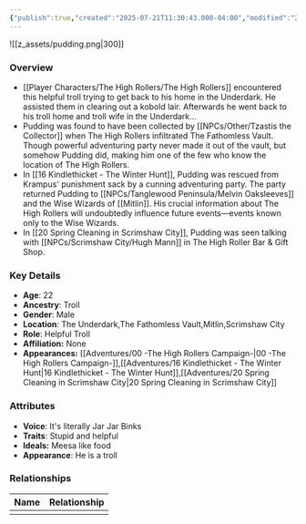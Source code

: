 ```yaml
---
{"publish":true,"created":"2025-07-21T11:30:43.000-04:00","modified":"2025-08-14T15:09:33.000-04:00","published":"2025-08-14T15:09:33.000-04:00","cssclasses":"","Age":"22","Ancestry":"Troll","Gender":"Male","Location":["The Underdark","The Fathomless Vault","Mitlin","Scrimshaw City"],"Role":["Helpful Troll"],"Affiliation":["None"],"Appearances":["[[00 -The High Rollers Campaign-]]","[[Adventures/16 Kindlethicket - The Winter Hunt]]","[[Adventures/20 Spring Cleaning in Scrimshaw City]]"]}
---
```



![[z_assets/pudding.png|300]]

### Overview
- [[Player Characters/The High Rollers/The High Rollers]] encountered this helpful troll trying to get back to his home in the Underdark. He assisted them in clearing out a kobold lair. Afterwards he went back to his troll home and troll wife in the Underdark...
- Pudding was found to have been collected by [[NPCs/Other/Tzastis the Collector]] when The High Rollers infiltrated The Fathomless Vault. Though powerful adventuring party never made it out of the vault, but somehow Pudding did, making him one of the few who know the location of The High Rollers.
- In [[16 Kindlethicket - The Winter Hunt]], Pudding was rescued from Krampus' punishment sack by a cunning adventuring party. The party returned Pudding to [[NPCs/Tanglewood Peninsula/Melvin Oaksleeves]] and the Wise Wizards of [[Mitlin]]. His crucial information about The High Rollers will undoubtedly influence future events—events known only to the Wise Wizards.
- In [[20 Spring Cleaning in Scrimshaw City]], Pudding was seen talking with [[NPCs/Scrimshaw City/Hugh Mann]] in The High Roller Bar & Gift Shop.

### Key Details
- **Age**: 22
- **Ancestry**: Troll
- **Gender**: Male
- **Location**: The Underdark,The Fathomless Vault,Mitlin,Scrimshaw City
- **Role**: Helpful Troll
- **Affiliation:** None
- **Appearances:** [[Adventures/00 -The High Rollers Campaign-\|00 -The High Rollers Campaign-]],[[Adventures/16 Kindlethicket - The Winter Hunt\|16 Kindlethicket - The Winter Hunt]],[[Adventures/20 Spring Cleaning in Scrimshaw City\|20 Spring Cleaning in Scrimshaw City]]

### Attributes
- **Voice**: It's literally Jar Jar Binks
- **Traits**: Stupid and helpful
- **Ideals:** Meesa like food
- **Appearance**: He is a troll

### Relationships

| Name | Relationship |
| ---- | ------------ |
|      |              |
